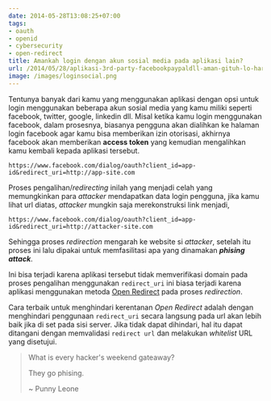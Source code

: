 ```yaml
---
date: 2014-05-28T13:08:25+07:00
tags:
- oauth
- openid
- cybersecurity
- open-redirect
title: Amankah login dengan akun sosial media pada aplikasi lain?
url: /2014/05/28/aplikasi-3rd-party-facebookpaypaldll-aman-gituh-lo-harus-tahu/
image: /images/loginsocial.png
---
```


Tentunya banyak dari kamu yang menggunakan aplikasi dengan opsi untuk login menggunakan beberapa akun sosial media yang kamu miliki seperti facebook, twitter, google, linkedin dll. Misal ketika kamu login menggunakan facebook, dalam prosesnya, biasanya pengguna akan dialihkan ke halaman login facebook agar kamu bisa memberikan izin otorisasi, akhirnya facebook akan memberikan **access token** yang kemudian mengalihkan kamu kembali kepada aplikasi tersebut.

`https://www.facebook.com/dialog/oauth?client_id=app-id&redirect_uri=http://app-site.com`

Proses pengalihan/_redirecting_ inilah yang menjadi celah yang memungkinkan para _attacker_ mendapatkan data login pengguna, jika kamu lihat url diatas, _attacker_ mungkin saja merekonstruksi link menjadi,

`https://www.facebook.com/dialog/oauth?client_id=app-id&redirect_uri=http://attacker-site.com`

 Sehingga proses _redirection_ mengarah ke website si _attacker_, setelah itu proses ini lalu dipakai untuk memfasilitasi apa yang dinamakan ___phising attack___.

Ini bisa terjadi karena aplikasi tersebut tidak memverifikasi domain pada proses pengalihan menggunakan `redirect_uri` ini biasa terjadi karena aplikasi menggunakan metoda [Open Redirect](https://www.owasp.org/index.php/Open_redirect) pada proses _redirection_.

Cara terbaik untuk menghindari kerentanan _Open Redirect_ adalah dengan menghindari penggunaan `redirect_uri` secara langsung pada url akan lebih baik jika di set pada sisi server. Jika tidak dapat dihindari, hal itu dapat ditangani dengan memvalidasi `redirect url` dan melakukan _whitelist_ URL yang disetujui.

> What is every hacker's weekend gateaway?
> 
> They go phising.
>
>
> ~ Punny Leone